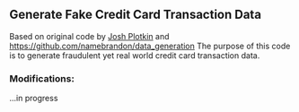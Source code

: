 ## Generate Fake Credit Card Transaction Data
Based on original code by [Josh Plotkin](https://github.com/joshplotkin/data_generation)
and  https://github.com/namebrandon/data_generation
The purpose of this code is to generate fraudulent yet real world credit card transaction data.

### Modifications:

...in progress
